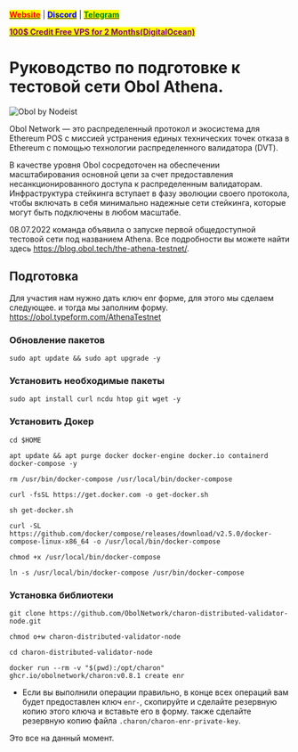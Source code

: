 &#x20;                                                       [<mark style="color:red;">**Website**</mark>](https://nodeist.net/) | [<mark style="color:blue;">**Discord**</mark>](https://discord.gg/ypx7mJ6Zzb) | [<mark style="color:green;">**Telegram**</mark>](https://t.me/noodeist)

&#x20;                                     [<mark style="color:purple;">**100$ Credit Free VPS for 2 Months(DigitalOcean)**</mark>](https://www.digitalocean.com/?refcode=410c988c8b3e&utm_campaign=Referral_Invite&utm_medium=Referral_Program&utm_source=badge)



# Руководство по подготовке к тестовой сети Obol Athena.

![Obol by Nodeist](https://img3.teletype.in/files/2f/d8/2fd8b17f-23dd-4def-937b-c50b4f11c7f8.jpeg)


Obol Network — это распределенный протокол и экосистема для Ethereum POS с миссией устранения единых технических точек отказа в Ethereum с помощью технологии распределенного валидатора (DVT).

В качестве уровня Obol сосредоточен на обеспечении масштабирования основной цепи за счет предоставления несанкционированного доступа к распределенным валидаторам. Инфраструктура стейкинга вступает в фазу эволюции своего протокола, чтобы включать в себя минимально надежные сети стейкинга, которые могут быть подключены в любом масштабе.

08.07.2022 команда объявила о запуске первой общедоступной тестовой сети под названием Athena. Все подробности вы можете найти здесь https://blog.obol.tech/the-athena-testnet/.

## Подготовка
Для участия нам нужно дать ключ enr форме, для этого мы сделаем следующее.
и тогда мы заполним форму. https://obol.typeform.com/AthenaTestnet

### Обновление пакетов
```
sudo apt update && sudo apt upgrade -y
```

### Установить необходимые пакеты
```
sudo apt install curl ncdu htop git wget -y
```

### Установить Докер
```
cd $HOME

apt update && apt purge docker docker-engine docker.io containerd docker-compose -y

rm /usr/bin/docker-compose /usr/local/bin/docker-compose

curl -fsSL https://get.docker.com -o get-docker.sh

sh get-docker.sh

curl -SL https://github.com/docker/compose/releases/download/v2.5.0/docker-compose-linux-x86_64 -o /usr/local/bin/docker-compose

chmod +x /usr/local/bin/docker-compose

ln -s /usr/local/bin/docker-compose /usr/bin/docker-compose
```

### Установка библиотеки
```
git clone https://github.com/ObolNetwork/charon-distributed-validator-node.git

chmod o+w charon-distributed-validator-node

cd charon-distributed-validator-node

docker run --rm -v "$(pwd):/opt/charon" ghcr.io/obolnetwork/charon:v0.8.1 create enr
```

* Если вы выполнили операции правильно, в конце всех операций вам будет предоставлен ключ `enr-`, скопируйте и сделайте резервную копию этого ключа и вставьте его в форму.
также сделайте резервную копию файла `.charon/charon-enr-private-key`.

Это все на данный момент.
